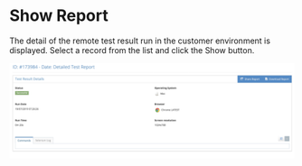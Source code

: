 # Show Report

The detail of the remote test result run in the customer environment is displayed. Select a record from the list and click the Show button.



![](<../../.gitbook/assets/Screen Shot 2021-12-09 at 00.55.56.png>)
